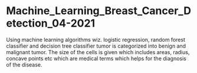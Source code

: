 # Machine_Learning_Breast_Cancer_Detection_04-2021
Using machine learning algorithms wiz. logistic regression, random forest classifier and decision tree classifier tumor is categorized into benign and malignant tumor. The size of the cells is given which includes areas, radius, concave points etc which are medical terms which helps for the diagnosis of the disease.
